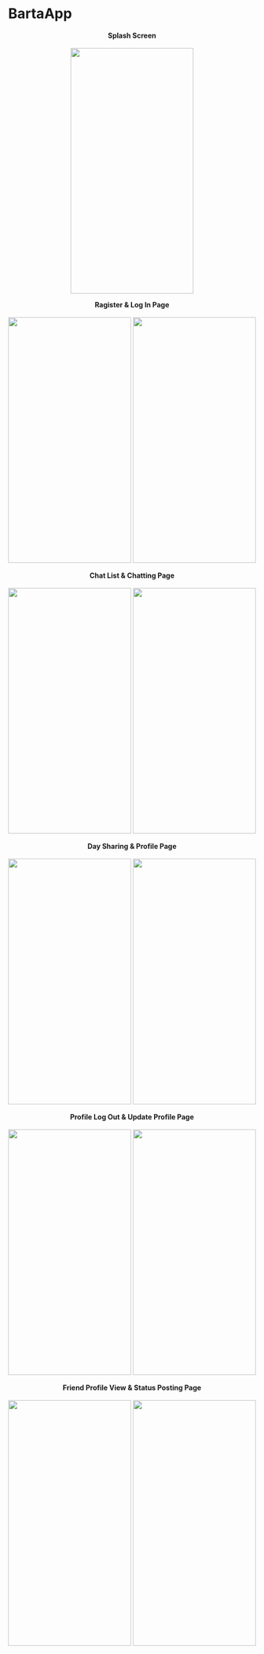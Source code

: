 # BartaApp

<p align="center">
<b>Splash Screen</b>
<br><br>
  <img src="https://user-images.githubusercontent.com/118614364/228144832-601c2265-66c5-4bb8-8cce-4bdd239ca4be.png" width="250" height = "500" >
</p>

<p align="center">
  <b>Ragister & Log In Page</b>
  <br><br>
  <img src="https://user-images.githubusercontent.com/118614364/228144841-f1094f5b-644d-4001-a033-e4b3fe9f2a89.png" width="250" height = "500" >
  <img src="https://user-images.githubusercontent.com/118614364/228144851-029c0df1-e873-4935-9a92-5e48d21d5643.png" width="250" height = "500">
</p>

<p align="center">
  <b>Chat List & Chatting Page</b>
  <br><br>
  <img src="https://user-images.githubusercontent.com/118614364/228144861-c1dc84b5-3989-4c0c-aeb0-f2388bcf6ea8.png" width="250" height = "500" >
  <img src="https://user-images.githubusercontent.com/118614364/228144874-78e3c29c-c746-4292-90fd-cd5da7cd52c1.png" width="250" height = "500">
</p>

<p align="center">
  <b>Day Sharing & Profile Page</b>
  <br><br>
  <img src="https://user-images.githubusercontent.com/118614364/228144883-de7df14d-8046-4d37-8ac4-1e5b8e9b1e97.png" width="250" height = "500" >
  <img src="https://user-images.githubusercontent.com/118614364/228144898-0e794102-97ba-49cf-8668-8841d374815e.png" width="250" height = "500">
</p>

<p align="center">
  <b>Profile Log Out & Update Profile Page</b>
  <br><br>
  <img src="https://user-images.githubusercontent.com/118614364/228144903-a9d5e9d1-3dc9-4816-b015-718948547434.png" width="250" height = "500" >
  <img src="https://user-images.githubusercontent.com/118614364/228144914-b5dfab41-c4fd-447a-b852-c3caefe9c7f1.png" width="250" height = "500">
</p>

<p align="center">
  <b>Friend Profile View & Status Posting Page</b>
  <br><br>
  <img src="https://user-images.githubusercontent.com/118614364/228144927-c2ef9717-1f9a-4cae-86c6-166c62867d2b.png" width="250" height = "500" >
  <img src="https://user-images.githubusercontent.com/118614364/228144939-e9408142-ef7d-453c-b186-21e8a48fe233.png" width="250" height = "500">
</p>

